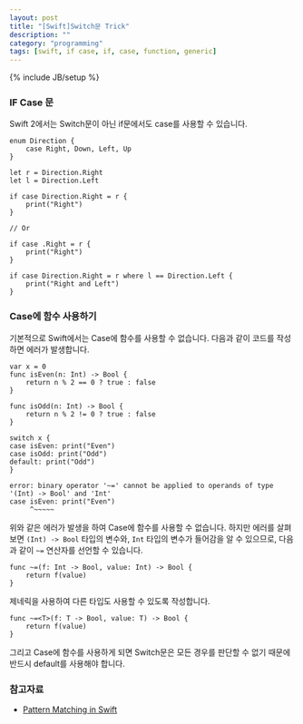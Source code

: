 ```yaml
---
layout: post
title: "[Swift]Switch문 Trick"
description: ""
category: "programming"
tags: [swift, if case, if, case, function, generic]
---
```

{% include JB/setup %}

### IF Case 문

Swift 2에서는 Switch문이 아닌 if문에서도 case를 사용할 수 있습니다.

	enum Direction {
		case Right, Down, Left, Up
	}

	let r = Direction.Right
	let l = Direction.Left

	if case Direction.Right = r {
		print("Right")
	}

	// Or

	if case .Right = r {
		print("Right")
	}

	if case Direction.Right = r where l == Direction.Left {
		print("Right and Left")
	}

### Case에 함수 사용하기

기본적으로 Swift에서는 Case에 함수를 사용할 수 없습니다. 다음과 같이 코드를 작성하면 에러가 발생합니다.

	var x = 0
	func isEven(n: Int) -> Bool {
		return n % 2 == 0 ? true : false
	}

	func isOdd(n: Int) -> Bool {
		return n % 2 != 0 ? true : false
	}

	switch x {
	case isEven: print("Even")
	case isOdd: print("Odd")
	default: print("Odd")
	}

	error: binary operator '~=' cannot be applied to operands of type '(Int) -> Bool' and 'Int'
	case isEven: print("Even")
		 ^~~~~~

위와 같은 에러가 발생을 하여 Case에 함수를 사용할 수 없습니다. 하지만 에러를 살펴보면 `(Int) -> Bool` 타입의 변수와, `Int` 타입의 변수가 들어감을 알 수 있으므로, 다음과 같이 `~=` 연산자를 선언할 수 있습니다.

	func ~=(f: Int -> Bool, value: Int) -> Bool {
		return f(value)
	}

제네릭을 사용하여 다른 타입도 사용할 수 있도록 작성합니다.

	func ~=<T>(f: T -> Bool, value: T) -> Bool {
		return f(value)
	}

그리고 Case에 함수를 사용하게 되면 Switch문은 모든 경우를 판단할 수 없기 때문에 반드시 default를 사용해야 합니다.

### 참고자료

* [Pattern Matching in Swift](http://oleb.net/blog/2015/09/swift-pattern-matching/)

<!--
http://oleb.net/blog/2015/09/swift-ranges-and-intervals/
http://oleb.net/blog/2015/09/more-pattern-matching-examples/
http://natashatherobot.com/swift-2-pattern-matching-with-if-case/
http://ericasadun.com/2015/05/27/swift-the-good-switch-of-the-east/
-->